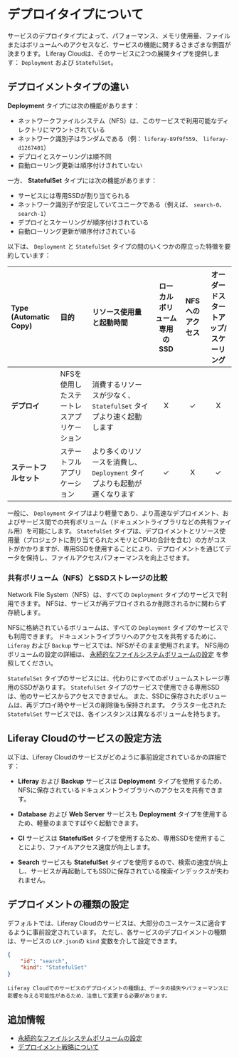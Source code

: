 # デプロイタイプについて

サービスのデプロイタイプによって、パフォーマンス、メモリ使用量、ファイルまたはボリュームへのアクセスなど、サービスの機能に関するさまざまな側面が決まります。 Liferay Cloudは、そのサービスに2つの展開タイプを提供します： `Deployment` および `StatefulSet`。

## デプロイメントタイプの違い

**Deployment** タイプには次の機能があります：

* ネットワークファイルシステム（NFS）は、このサービスで利用可能なディレクトリにマウントされている
* ネットワーク識別子はランダムである（例： `liferay-89f9f559`、 `liferay-d1267401`）
* デプロイとスケーリングは順不同
* 自動ローリング更新は順序付けされていない

一方、 **StatefulSet** タイプには次の機能があります：

* サービスには専用SSDが割り当てられる
* ネットワーク識別子が安定していてユニークである（例えば、 `search-0`、 `search-1`）
* デプロイとスケーリングが順序付けされている
* 自動ローリング更新が順序付けされている

以下は、 `Deployment` と `StatefulSet` タイプの間のいくつかの際立った特徴を要約しています：

| **Type (Automatic Copy**) | **目的** | **リソース使用量と起動時間** | **ローカルボリューム専用のSSD** | **NFSへのアクセス** | **オーダードスタートアップ/スケーリング** |
|:------------------------- |:---------------------- |:------------------------------------------- |:-------------------:|:-------------:|:-----------------------:|
| **デプロイ** | NFSを使用したステートレスアプリケーション | 消費するリソースが少なく、 `StatefulSet` タイプより速く起動します    |          X          |       ✓       |            X            |
| **ステートフルセット** | ステートフルアプリケーション         | より多くのリソースを消費し、 `Deployment` タイプよりも起動が遅くなります |          ✓          |       X       |            ✓            |

一般に、 `Deployment` タイプはより軽量であり、より高速なデプロイメント、およびサービス間での共有ボリューム（ドキュメントライブラリなどの共有ファイル用）を可能にします。 `StatefulSet` タイプは、デプロイメントとリソース使用量（プロジェクトに割り当てられたメモリとCPUの合計を含む）の方がコストがかかりますが、専用SSDを使用することにより、デプロイメントを通じてデータを保持し、ファイルアクセスパフォーマンスを向上させます。

### 共有ボリューム（NFS）とSSDストレージの比較

Network File System（NFS）は、すべての `Deployment` タイプのサービスで利用できます。 NFSは、サービスが再デプロイされるか削除されるかに関わらず存続します。

NFSに格納されているボリュームは、すべての ` Deployment ` タイプのサービスでも利用できます。 ドキュメントライブラリへのアクセスを共有するために、 `Liferay` および `Backup` サービスでは、NFSがそのまま使用されます。 NFS用のボリュームの設定の詳細は、 [永続的なファイルシステムボリュームの設定](./configuring-persistent-file-storage-volumes.md) を参照してください。

`StatefulSet` タイプのサービスには、代わりにすべてのボリュームストレージ専用のSSDがあります。 `StatefulSet` タイプのサービスで使用できる専用SSDは、他のサービスからアクセスできません。 また、SSDに保存されたボリュームは、再デプロイ時やサービスの削除後も保持されます。 クラスター化された `StatefulSet` サービスでは、各インスタンスは異なるボリュームを持ちます。

## Liferay Cloudのサービスの設定方法

以下は、Liferay Cloudのサービスがどのように事前設定されているかの詳細です：

* **Liferay** および **Backup** サービスは **Deployment** タイプを使用するため、NFSに保存されているドキュメントライブラリへのアクセスを共有できます。

* **Database** および **Web Server** サービスも **Deployment** タイプを使用するため、軽量のままですばやく起動できます。

* **CI** サービスは **StatefulSet** タイプを使用するため、専用SSDを使用することにより、ファイルアクセス速度が向上します。

* **Search** サービスも **StatefulSet** タイプを使用するので、検索の速度が向上し、サービスが再起動してもSSDに保存されている検索インデックスが失われません。

## デプロイメントの種類の設定

デフォルトでは、Liferay Cloudのサービスは、大部分のユースケースに適合するように事前設定されています。 ただし、各サービスのデプロイメントの種類は、サービスの `LCP.json`の `kind` 変数を介して設定できます。

```json
{
    "id": "search",
    "kind": "StatefulSet"
}
```

```{note}
Liferay Cloudでのサービスのデプロイメントの種類は、データの損失やパフォーマンスに影響を与える可能性があるため、注意して変更する必要があります。
```

## 追加情報

* [永続的なファイルシステムボリュームの設定](./configuring-persistent-file-storage-volumes.md)
* [デプロイメント戦略について](./understanding-deployment-strategies.md)